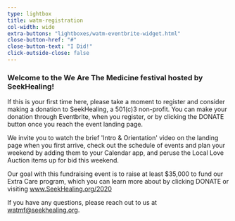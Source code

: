 ```yaml
---
type: lightbox
title: watm-registration
col-width: wide
extra-buttons: "lightboxes/watm-eventbrite-widget.html"
close-button-href: "#"
close-button-text: "I Did!"
click-outside-close: false
---
```


### Welcome to the We Are The Medicine festival hosted by SeekHealing!

If this is your first time here, please take a moment to register and consider making a donation to SeekHealing, a 501(c)3 non-profit. You can make your donation through Eventbrite, when you register, or by clicking the DONATE button once you reach the event landing page.

We invite you to watch the brief 'Intro & Orientation' video on the landing page when you first arrive, check out the schedule of events and plan your weekend by adding them to your Calendar app, and peruse the Local Love Auction items up for bid this weekend.

Our goal with this fundraising event is to raise at least $35,000 to fund our Extra Care program, which you can learn more about by clicking DONATE or visiting www.SeekHealing.org/2020

If you have any questions, please reach out to us at [watmf@seekhealing.org](mailto:watmf@seekhealing.org).
